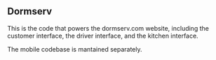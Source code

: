 Dormserv
--------
This is the code that powers the dormserv.com website,
including the customer interface, the driver interface,
and the kitchen interface.

The mobile codebase is mantained separately.
